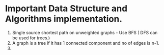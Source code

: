 # Important Data Structure and Algorithms implementation.

1. Single source shortest path on unweighted graphs - Use BFS   ( DFS can be used for trees.)
2. A graph is a tree if it has 1 connected component and no of edges is n-1.
3. 
